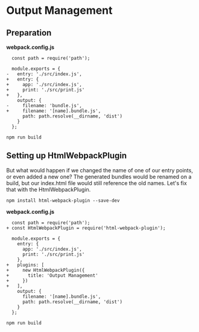 # Output Management

## Preparation
**webpack.config.js**
```
  const path = require('path');

  module.exports = {
-   entry: './src/index.js',
+   entry: {
+     app: './src/index.js',
+     print: './src/print.js'
+   },
    output: {
-     filename: 'bundle.js',
+     filename: '[name].bundle.js',
      path: path.resolve(__dirname, 'dist')
    }
  };
```
```
npm run build
```

## Setting up HtmlWebpackPlugin
But what would happen if we changed the name of one of our entry points, or even added a new one? 
The generated bundles would be renamed on a build, but our index.html file would still reference the 
old names. Let's fix that with the HtmlWebpackPlugin.
```
npm install html-webpack-plugin --save-dev
```
**webpack.config.js**
```
  const path = require('path');
+ const HtmlWebpackPlugin = require('html-webpack-plugin');

  module.exports = {
    entry: {
      app: './src/index.js',
      print: './src/print.js'
    },
+   plugins: [
+     new HtmlWebpackPlugin({
+       title: 'Output Management'
+     })
+   ],
    output: {
      filename: '[name].bundle.js',
      path: path.resolve(__dirname, 'dist')
    }
  };
```
```
npm run build
```
